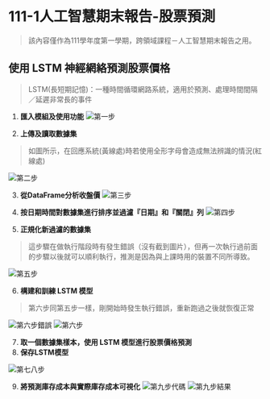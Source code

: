 # 111-1人工智慧期末報告-股票預測

> 該內容僅作為111學年度第一學期，跨領域課程－人工智慧期末報告之用。
> 
## 使用 LSTM 神經網絡預測股票價格

> LSTM(長短期記憶)：一種時間循環網路系統，適用於預測、處理時間間隔／延遲非常長的事件
>
1.  **匯入模組及使用功能**
![第一步](https://github.com/sally-1102/sally-1102.github.io/blob/main/%E7%AC%AC%E4%B8%80%E6%AD%A5.jpg)

2.  **上傳及讀取數據集**
>如圖所示，在回應系統(黃線處)時若使用全形字母會造成無法辨識的情況(紅線處)
>
![第二步](https://github.com/sally-1102/sally-1102.github.io/blob/main/%E7%AC%AC%E4%BA%8C%E6%AD%A5.jpg)

3.  **從DataFrame分析收盤價**
![第三步](https://github.com/sally-1102/sally-1102.github.io/blob/main/%E7%AC%AC%E4%B8%89%E6%AD%A5.jpg)

4.  **按日期時間對數據集進行排序並過濾『日期』和『關閉』列**
![第四步](https://github.com/sally-1102/sally-1102.github.io/blob/main/%E7%AC%AC%E5%9B%9B%E6%AD%A5.jpg)

5.  **正規化新過濾的數據集**
> 這步驟在做執行階段時有發生錯誤（沒有截到圖片），但再一次執行過前面的步驟以後就可以順利執行，推測是因為與上課時用的裝置不同所導致。
> 
![第五步](https://github.com/sally-1102/sally-1102.github.io/blob/main/%E7%AC%AC%E4%BA%94%E6%AD%A5.jpg)

6.  **構建和訓練 LSTM 模型**
> 第六步同第五步一樣，剛開始時發生執行錯誤，重新跑過之後就恢復正常
>
![第六步錯誤](https://github.com/sally-1102/sally-1102.github.io/blob/main/%E7%AC%AC%E5%85%AD%E6%AD%A5%E9%A9%9F%E9%8C%AF%E8%AA%A4.jpg)
![第六步](https://github.com/sally-1102/sally-1102.github.io/blob/main/%E7%AC%AC%E5%85%AD%E6%AD%A5.jpg)

7.  **取一個數據集樣本，使用 LSTM 模型進行股票價格預測**
8.  **保存LSTM模型**

![第七八步](https://github.com/sally-1102/sally-1102.github.io/blob/main/%E7%AC%AC%E4%B8%83%E5%85%AB%E6%AD%A5.jpg)

9.  **將預測庫存成本與實際庫存成本可視化**
![第九步代碼](https://github.com/sally-1102/sally-1102.github.io/blob/main/%E7%AC%AC%E4%B9%9D%E6%AD%A5%E4%BB%A3%E7%A2%BC.jpg)
![第九步結果](https://github.com/sally-1102/sally-1102.github.io/blob/main/%E7%AC%AC%E4%B9%9D%E6%AD%A5%E7%B5%90%E6%9E%9C.jpg)
